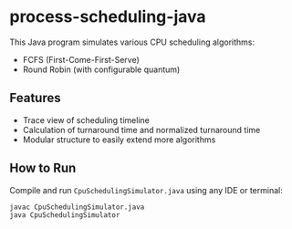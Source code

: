# process-scheduling-java

This Java program simulates various CPU scheduling algorithms:
- FCFS (First-Come-First-Serve)
- Round Robin (with configurable quantum)

## Features
- Trace view of scheduling timeline
- Calculation of turnaround time and normalized turnaround time
- Modular structure to easily extend more algorithms

## How to Run
Compile and run `CpuSchedulingSimulator.java` using any IDE or terminal:
```bash
javac CpuSchedulingSimulator.java
java CpuSchedulingSimulator
